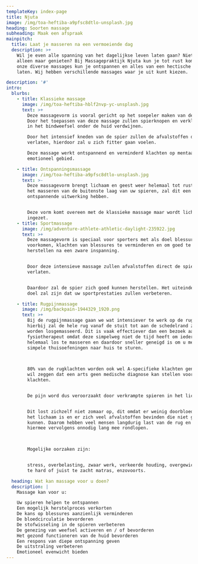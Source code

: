 ```yaml
---
templateKey: index-page
title: Njuta
image: /img/toa-heftiba-a9pfsc8dtlo-unsplash.jpg
heading: Soorten massage
subheading: Maak een afspraak
mainpitch:
  title: Laat je masseren na een vermoeiende dag
  description: >+
    Wil je even alle spanning van het dagelijkse leven laten gaan? Niets moeten,
    alleen maar genieten? Bij Massagepraktijk Njuta kun je tot rust komen. Met
    onze diverse massages kun je ontspannen en alles van een hectische dag los
    laten. Wij hebben verschillende massages waar je uit kunt kiezen.

description: '#'
intro:
  blurbs:
    - title: Klassieke massage
      image: /img/toa-heftiba-hblf2nvp-yc-unsplash.jpg
      text: >+
        Deze massagevorm is vooral gericht op het soepeler maken van de spieren.
        Door het toepassen van deze massage zullen spierknopen en verklevingen
        in het bindweefsel onder de huid verdwijnen.

        Door het intensief kneden van de spier zullen de afvalstoffen de spieren
        verlaten, hierdoor zal u zich fitter gaan voelen.              

        Deze massage werkt ontspannend en verminderd klachten op mentaal en
        emotioneel gebied.

    - title: Ontspanningsmassage
      image: /img/toa-heftiba-a9pfsc8dtlo-unsplash.jpg
      text: >-
        Deze massagevorm brengt lichaam en geest weer helemaal tot rust. Door
        het masseren van de buitenste laag van uw spieren, zal dit een
        ontspannende uitwerking hebben.


        Deze vorm komt overeen met de klassieke massage maar wordt lichter
        ingezet.
    - title: Sportmassage
      image: /img/adventure-athlete-athletic-daylight-235922.jpg
      text: >+
        Deze massagevorm is speciaal voor sporters met als doel blessures te
        voorkomen, klachten van blessures te verminderen en om goed te kunnen
        herstellen na een zware inspanning.


        Door deze intensieve massage zullen afvalstoffen direct de spier
        verlaten.


        Daardoor zal de spier zich goed kunnen herstellen. Het uiteindelijke
        doel zal zijn dat uw sportprestaties zullen verbeteren.

    - title: Rugpijnmassage
      image: /img/backpain-1944329_1920.png
      text: >+
        Bij de rugpijnmassage gaan we wat intensiever te werk op de rugstreek,
        hierbij zal de hele rug vanaf de stuit tot aan de schedelrand zorgvuldig
        worden losgemasseerd. Dit is vaak effectiever dan een bezoek aan een
        fysiotherapeut omdat deze simpelweg niet de tijd heeft om iedereen
        helemaal los te masseren en daardoor sneller geneigd is om u met wat
        simpele thuisoefeningen naar huis te sturen. 

         

        80% van de rugklachten worden ook wel A-specifieke klachten genoemd, dat
        wil zeggen dat een arts geen medische diagnose kan stellen voor uw
        klachten.


        De pijn word dus veroorzaakt door verkrampte spieren in het lichaam.


        Dit lost zichzelf niet zomaar op, dit omdat er weinig doorbloeding in
        het lichaam is en er zich veel afvalstoffen bevinden die niet goed weg
        kunnen. Daarom hebben veel mensen langdurig last van de rug en blijven
        hiermee vervolgens onnodig lang mee rondlopen.

         

        Mogelijke oorzaken zijn:


        stress, overbelasting, zwaar werk, verkeerde houding, overgewicht, een
        te hard of juist te zacht matras, enzovoorts. 

  heading: Wat kan massage voor u doen?
  description: |
    Massage kan voor u:

    Uw spieren helpen te ontspannen
    Een mogelijk herstelproces verkorten
    De kans op blessures aanzienlijk verminderen
    De bloedcirculatie bevorderen
    De stofwisseling in de spieren verbeteren
    De genezing van weefsel activeren en / of bevorderen
    Het gezond functioneren van de huid bevorderen
    Een respons van diepe ontspanning geven
    De uitstraling verbeteren
    Emotioneel evenwicht bieden
---
```



